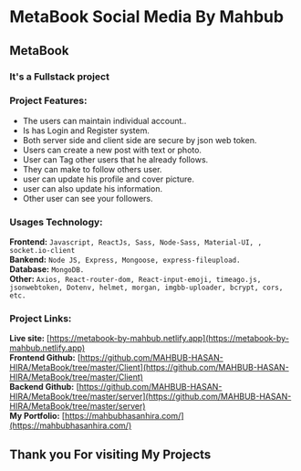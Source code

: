 # MetaBook Social Media By Mahbub

## MetaBook

### It's a Fullstack project

### Project Features:

- The users can maintain individual account..
- Is has Login and Register system.
- Both server side and client side are secure by json web token.
- Users can create a new post with text or photo.
- User can Tag other users that he already follows.
- They can make to follow others user.
- user can update his profile and cover picture.
- user can also update his information.
- Other user can see your followers.

### Usages Technology:
**Frontend:** `Javascript, ReactJs, Sass, Node-Sass, Material-UI, , socket.io-client`<br />
**Bankend:** `Node JS, Express, Mongoose, express-fileupload.`<br />
**Database:** `MongoDB.`<br />
**Other:** `Axios, React-router-dom, React-input-emoji, timeago.js, jsonwebtoken, Dotenv, helmet, morgan, imgbb-uploader, bcrypt, cors, etc.`<br />

### Project Links:
**Live site:** [https://metabook-by-mahbub.netlify.app](https://metabook-by-mahbub.netlify.app)<br />
**Frontend Github:** [https://github.com/MAHBUB-HASAN-HIRA/MetaBook/tree/master/Client](https://github.com/MAHBUB-HASAN-HIRA/MetaBook/tree/master/Client)<br />
**Backend Github:** [https://github.com/MAHBUB-HASAN-HIRA/MetaBook/tree/master/server](https://github.com/MAHBUB-HASAN-HIRA/MetaBook/tree/master/server)<br />
**My Portfolio:** [https://mahbubhasanhira.com/](https://mahbubhasanhira.com/)<br />

## Thank you For visiting My Projects
